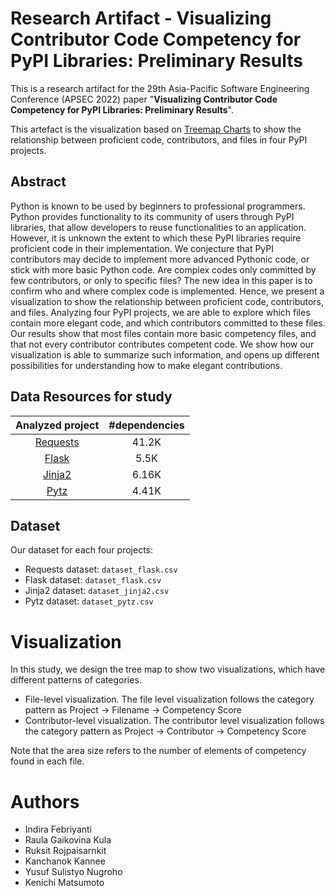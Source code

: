 # Research Artifact - Visualizing Contributor Code Competency for PyPI Libraries: Preliminary Results

This is a research artifact for the 29th Asia-Pacific Software Engineering Conference (APSEC 2022) 
paper "**Visualizing Contributor Code Competency for PyPI Libraries: Preliminary Results**".

This artefact is the visualization based on [Treemap Charts](https://plotly.com/python/treemaps/) to show the relationship between proficient code, contributors, and files in four PyPI projects. 

## Abstract

Python is known to be used by beginners to professional programmers. Python provides functionality to its community of users through PyPI libraries, that allow developers to reuse functionalities to an application. However, it is unknown the extent to which these PyPI libraries require proficient code in their implementation. We conjecture that PyPI contributors may decide to implement more advanced Pythonic code, or stick with more basic Python code. Are complex codes only committed by few contributors, or only to specific files? The new idea in this paper is to confirm who and where complex code is implemented. Hence, we present a visualization to show the relationship between proficient code, contributors, and files. Analyzing four PyPI projects, we are able to explore which files contain more elegant code, and which contributors committed to these files. Our results show that most files contain more basic competency files, and that not every contributor contributes competent code. We show how our visualization is able to summarize such information, and opens up different possibilities for understanding how to make elegant contributions.


## Data Resources for study

| Analyzed project                            | #dependencies |
| :-----------------------------------------: | :-----------: |
| [Requests](https://github.com/psf/requests) | 41.2K         |
| [Flask](https://github.com/pallets/flask)   | 5.5K          |
| [Jinja2](https://github.com/pallets/jinja)  | 6.16K         |
| [Pytz](https://github.com/stub42/pytz)      | 4.41K         |

## Dataset
Our dataset for each four projects:
- Requests dataset: `dataset_flask.csv`
- Flask dataset: `dataset_flask.csv`
- Jinja2 dataset: `dataset_jinja2.csv`
- Pytz dataset: `dataset_pytz.csv`

# Visualization

In this study, we design the tree map to show two visualizations, which have different patterns of categories.
- File-level visualization. The file level visualization follows the category pattern as Project → Filename → Competency Score
- Contributor-level visualization. The contributor level visualization follows the category pattern as Project → Contributor → Competency Score

Note that the area size refers to the number of elements of competency found in each file.

# Authors
- Indira Febriyanti
- Raula Gaikovina Kula
- Ruksit Rojpaisarnkit
- Kanchanok Kannee
- Yusuf Sulistyo Nugroho
- Kenichi Matsumoto

